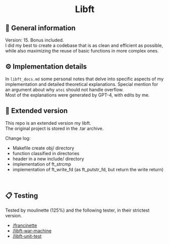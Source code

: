 <h1 align="center">
	Libft
</h1>

## 🧰 General information
Version: 15. Bonus included.</br>
I did my best to create a codebase that is as clean and efficient as possible, while also maximizing the reuse of basic functions in more complex ones.</br>

## ⚙️ Implementation details
In `libft_docs.md` some personal notes that delve into specific aspects of my implementation and detailed theoretical explanations. Special mention for an argument about why `atoi` should not handle overflow.</br>
Most of the explanations were generated by GPT-4, with edits by me.</br>

## 🚀 Extended version
This repo is an extended version my libft.</br>
The original project is stored in the .tar archive.

Change log:
- Makefile create obj/ directory
- function classified in directories
- header in a new include/ directory
- implementation of ft_strcmp
- implementation of ft_write_fd (as ft_putstr_fd, but return the write return)
</br>

## 📋 Testing
Tested by moulinette (125%) and the following tester, in their strictest version. 
- [/francinette](https://github.com/xicodomingues/francinette)
- [/libft-war-machine](https://github.com/ska42/libft-war-machine)
- [/libft-unit-test](https://github.com/alelievr/libft-unit-test)
